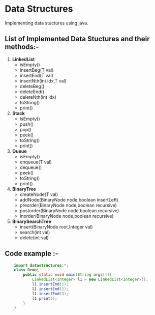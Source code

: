 # Data Structures 

Implementing data stuctures using java.

## List of Implemented Data Stuctures and their methods:-
1. **LinkedList**
    - isEmpty() 
    - insertBeg(T val)
    - insertEnd(T val)
    - insertNth(int idx,T val)
    - deleteBeg()
    - deleteEnd()
    - deleteNth(int idx)
    - toString()
    - print()
2. **Stack**
    - isEmpty()
    - push()
    - pop()
    - peek()
    - toString()
    - print()
3. **Queue**
    - isEmpty()
    - enqueue(T val)
    - dequeue()
    - peek()
    - toString()
    - print()
4. **BinaryTree**
    - createNode(T val)
    - addNode(BinaryNode<T> node,boolean insertLeft)
    - preorder(BinaryNode<T> node,boolean recursive)
    - postorder(BinaryNode<T> node,boolean recursive)
    - inorder(BinaryNode<T> node,boolean recursive)
1. **BinarySearchTree**
    - insert(BinaryNode<Integer> root,Integer val)
    - search(int val)
    - delete(int val)


## Code example :-

```java
    import datastructures.*;
    class Demo{
        public static void main(String args[]){
            LinkedList<Integer> l1 = new LinkedList<Integer>();
            l1.insertEnd(1);
            l1.insertEnd(2);
            l1.insertEnd(3);
            l1.print();
        }
    }

```